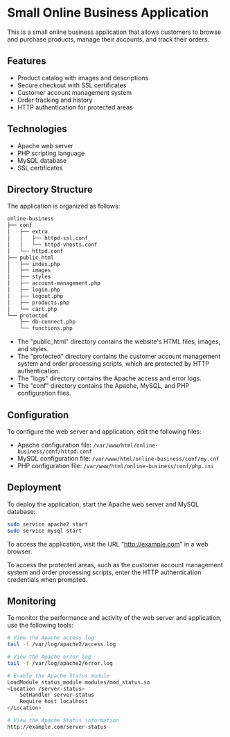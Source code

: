 # Small Online Business Application

This is a small online business application that allows customers to browse and purchase products, manage their accounts, and track their orders.

## Features

- Product catalog with images and descriptions
- Secure checkout with SSL certificates
- Customer account management system
- Order tracking and history
- HTTP authentication for protected areas

## Technologies

- Apache web server
- PHP scripting language
- MySQL database
- SSL certificates

## Directory Structure

The application is organized as follows:

```txt
online-business
├── conf
│   ├── extra
│   │   ├── httpd-ssl.conf
│   │   └── httpd-vhosts.conf
│   └── httpd.conf
├── public_html
│   ├── index.php
│   ├── images
│   ├── styles
│   ├── account-management.php
│   ├── login.php
│   ├── logout.php
│   ├── products.php
│   └── cart.php
└── protected
    ├── db-connect.php
    └── functions.php
```

- The "public_html" directory contains the website's HTML files, images, and styles.
- The "protected" directory contains the customer account management system and order processing scripts, which are protected by HTTP authentication.
- The "logs" directory contains the Apache access and error logs.
- The "conf" directory contains the Apache, MySQL, and PHP configuration files.

## Configuration

To configure the web server and application, edit the following files:

- Apache configuration file: `/var/www/html/online-business/conf/httpd.conf`
- MySQL configuration file: `/var/www/html/online-business/conf/my.cnf`
- PHP configuration file: `/var/www/html/online-business/conf/php.ini`

## Deployment

To deploy the application, start the Apache web server and MySQL database:

```bash
sudo service apache2 start
sudo service mysql start
```

To access the application, visit the URL "http://example.com" in a web browser.

To access the protected areas, such as the customer account management system and order processing scripts, enter the HTTP authentication credentials when prompted.

## Monitoring

To monitor the performance and activity of the web server and application, use the following tools:

```bash
# View the Apache access log
tail -f /var/log/apache2/access.log

# View the Apache error log
tail -f /var/log/apache2/error.log

# Enable the Apache Status module
LoadModule status_module modules/mod_status.so
<Location /server-status>
    SetHandler server-status
    Require host localhost
</Location>

# View the Apache Status information
http://example.com/server-status
